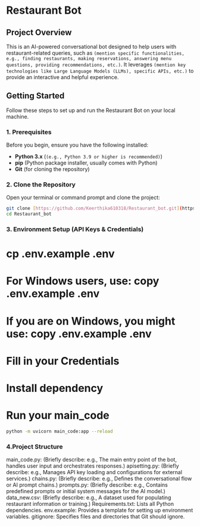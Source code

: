 #  Restaurant Bot

## Project Overview

This is an AI-powered conversational bot designed to help users with restaurant-related queries, such as `(mention specific functionalities, e.g., finding restaurants, making reservations, answering menu questions, providing recommendations, etc.)`. It leverages `(mention key technologies like Large Language Models (LLMs), specific APIs, etc.)` to provide an interactive and helpful experience.

##  Getting Started

Follow these steps to set up and run the Restaurant Bot on your local machine.

### 1. Prerequisites

Before you begin, ensure you have the following installed:

* **Python 3.x** (`(e.g., Python 3.9 or higher is recommended)`)
* **pip** (Python package installer, usually comes with Python)
* **Git** (for cloning the repository)

### 2. Clone the Repository

Open your terminal or command prompt and clone the project:

```bash
git clone [https://github.com/Keerthika610318/Restaurant_bot.git](https://github.com/Keerthika610318/Restaurant_bot.git)
cd Restaurant_bot
```

### 3. Environment Setup (API Keys & Credentials)
 # cp .env.example .env
# For Windows users, use: copy .env.example .env
# If you are on Windows, you might use: copy .env.example .env
# Fill in your Credentials
# Install dependency
# Run your main_code 

```bash
python -m uvicorn main_code:app --reload
```

### 4.Project Structure
main_code.py: (Briefly describe: e.g., The main entry point of the bot, handles user input and orchestrates responses.)
apisetting.py: (Briefly describe: e.g., Manages API key loading and configurations for external services.)
chains.py: (Briefly describe: e.g., Defines the conversational flow or AI prompt chains.)
prompts.py: (Briefly describe: e.g., Contains predefined prompts or initial system messages for the AI model.)
data_new.csv: (Briefly describe: e.g., A dataset used for populating restaurant information or training.)
Requirements.txt: Lists all Python dependencies.
env.example: Provides a template for setting up environment variables.
gitignore: Specifies files and directories that Git should ignore.
